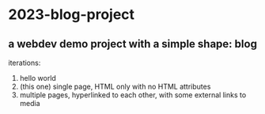 # 2023-blog-project
## a webdev demo project with a simple shape: blog

iterations:
1. hello world
2. (this one) single page, HTML only with no HTML attributes
3. multiple pages, hyperlinked to each other, with some external links to media